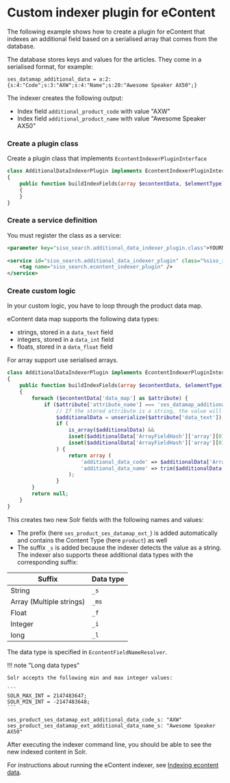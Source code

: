 # Custom indexer plugin for eContent

The following example shows how to create a plugin for eContent that indexes an additional field
based on a serialised array that comes from the database.

The database stores keys and values for the articles. They come in a serialised format, for example:

``` 
ses_datamap_additional_data = a:2:{s:4:"Code";s:3:"AXW";s:4:"Name";s:20:"Awesome Speaker AX50";}
```

The indexer creates the following output:

- Index field `additional_product_code` with value "AXW"
- Index field `additional_product_name` with value "Awesome Speaker AX50"

### Create a plugin class

Create a plugin class that implements `EcontentIndexerPluginInterface`

``` php
class AdditionalDataIndexerPlugin implements EcontentIndexerPluginInterface
{
    public function buildIndexFields(array $econtentData, $elementType)
    {
    }
}
```

### Create a service definition

You must register the class as a service:

``` xml
<parameter key="siso_search.additional_data_indexer_plugin.class">YOURNAMESPACE\AdditionalDataIndexerPlugin</parameter>
  
<service id="siso_search.additional_data_indexer_plugin" class="%siso_indexer.additional_data_indexer_plugin.class%">
    <tag name="siso_search.econtent_indexer_plugin" />
</service>
```

### Create custom logic

In your custom logic, you have to loop through the product data map.

eContent data map supports the following data types:

- strings, stored in a `data_text` field
- integers, stored in a `data_int` field
- floats, stored in a `data_float` field

For array support use serialised arrays.

``` php
class AdditionalDataIndexerPlugin implements EcontentIndexerPluginInterface
{
    public function buildIndexFields(array $econtentData, $elementType)
    {
        foreach ($econtentData['data_map'] as $attribute) {
            if ($attribute['attribute_name'] === 'ses_datamap_additional_data ') {
                // If the stored attribute is a string, the value will be in a field name data_text
                $additionalData = unserialize($attribute['data_text']);
                if (
                    is_array($additionalData) &&
                    isset($additionalData['ArrayFieldHash']['array'][0]['code']) &&
                    isset($additionalData['ArrayFieldHash']['array'][0]['name'])
                ) {
                    return array (
                        'additional_data_code' => $additionalData['ArrayFieldHash']['array'][0]['code'],
                        'additional_data_name' => trim($additionalData['ArrayFieldHash']['array'][0]['name'])
                    );
                }
        }
        return null;
    }
}
``` 

This creates two new Solr fields with the following names and values:

- The prefix (here `ses_product_ses_datamap_ext_`) is added automatically and contains the Content Type (here `product`) as well
- The suffix `_s` is added because the indexer detects the value as a string.
The indexer also supports these additional data types with the corresponding suffix:

|Suffix|Data type|
|---|---|
|String|`_s`|
|Array (Multiple strings)|`_ms`|
|Float|`_f`|
|Integer|`_i`|
|long|`_l`|

The data type is specified in `EcontentFieldNameResolver`.

!!! note "Long data types"

    Solr accepts the following min and max integer values:

    ```
    SOLR_MAX_INT = 2147483647;
    SOLR_MIN_INT = -2147483648;
    ```

```
ses_product_ses_datamap_ext_additional_data_code_s: "AXW"
ses_product_ses_datamap_ext_additional_data_name_s: "Awesome Speaker AX50"
```

After executing the indexer command line, you should be able to see the new indexed content in Solr.

For instructions about running the eContent indexer, see [Indexing econtent data](../../econtent_features/indexing_econtent_data/indexing_econtent_data.md).
